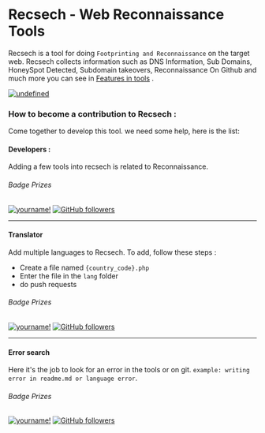 # Recsech - Web Reconnaissance Tools

Recsech is a tool for doing `Footprinting and Reconnaissance` on the target web. Recsech collects information such as DNS Information, Sub Domains, HoneySpot Detected, Subdomain takeovers, Reconnaissance On Github and much more you can see in [Features in tools](https://github.com/radenvodka/Recsech#features-in-tools) .

[![undefined](https://img.shields.io/github/contributors/radenvodka/recsech.svg)](https://github.com/radenvodka/Recsech/graphs/contributors)

### How to become a contribution to Recsech :

Come together to develop this tool. we need some help, here is the list:

#### Developers : 

Adding a few tools into recsech is related to Reconnaissance.

###### Badge Prizes 

[![yourname!](https://img.shields.io/badge/YourName-DEVELOPERS-blueviolet.svg)](#)
[![GitHub followers](https://img.shields.io/github/followers/radenvodka.svg?style=social&label=Follow&maxAge=2592000)](https://github.com/radenvodka?tab=followers) 

-----
#### Translator

Add multiple languages to Recsech.  To add, follow these steps :
- Create a file named `{country_code}.php`
- Enter the file in the `lang` folder
- do push requests

###### Badge Prizes 

[![yourname!](https://img.shields.io/badge/YourName-Translator-green.svg)](#)
[![GitHub followers](https://img.shields.io/github/followers/radenvodka.svg?style=social&label=Follow&maxAge=2592000)](https://github.com/radenvodka?tab=followers) 

-----
#### Error search

Here it's the job to look for an error in the tools or on git. `example: writing error in readme.md or language error`.

###### Badge Prizes 

[![yourname!](https://img.shields.io/badge/YourName-DEBUG%20CONTRIBUTION-blue.svg)](#)
[![GitHub followers](https://img.shields.io/github/followers/radenvodka.svg?style=social&label=Follow&maxAge=2592000)](https://github.com/radenvodka?tab=followers) 
